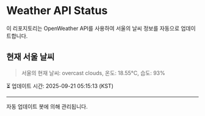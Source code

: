 
# Weather API Status

이 리포지토리는 OpenWeather API를 사용하여 서울의 날씨 정보를 자동으로 업데이트합니다.

## 현재 서울 날씨
> 서울의 현재 날씨: overcast clouds, 온도: 18.55°C, 습도: 93%

⏳ 업데이트 시간: 2025-09-21 05:15:13 (KST)

---
자동 업데이트 봇에 의해 관리됩니다.
